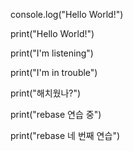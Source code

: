console.log("Hello World!")

print("Hello World!")

print("I'm listening")

print("I'm in trouble")

print("해치웠나?")

print("rebase 연습 중")

print("rebase 네 번째 연습")
